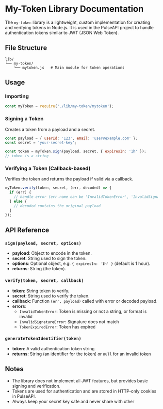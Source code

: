 # My-Token Library Documentation

The `my-token` library is a lightweight, custom implementation for creating and verifying tokens in Node.js. It is used in the PulseAPI project to handle authentication tokens similar to JWT (JSON Web Token).

## File Structure

```
lib/
└── my-token/
    └── mytoken.js   # Main module for token operations
```

## Usage

### Importing

```javascript
const myToken = require('./lib/my-token/mytoken');
```

### Signing a Token

Creates a token from a payload and a secret.

```javascript
const payload = { userId: '123', email: 'user@example.com' };
const secret = 'your-secret-key';

const token = myToken.sign(payload, secret, { expiresIn: '1h' });
// token is a string
```

### Verifying a Token (Callback-based)

Verifies the token and returns the payload if valid via a callback.

```javascript
myToken.verify(token, secret, (err, decoded) => {
  if (err) {
    // handle error (err.name can be 'InvalidTokenError', 'InvalidSignatureError', or 'TokenExpiredError')
  } else {
    // decoded contains the original payload
  }
});
```

## API Reference

### `sign(payload, secret, options)`

- **payload**: Object to encode in the token.
- **secret**: String used to sign the token.
- **options**: Optional object, e.g. `{ expiresIn: '1h' }` (default is 1 hour).
- **returns**: String (the token).

### `verify(token, secret, callback)`

- **token**: String token to verify.
- **secret**: String used to verify the token.
- **callback**: Function `(err, payload)` called with error or decoded payload.
- **errors**:  
  - `InvalidTokenError`: Token is missing or not a string, or format is invalid  
  - `InvalidSignatureError`: Signature does not match  
  - `TokenExpiredError`: Token has expired

### `generateTokenIdentifier(token)`

- **token**: A valid authentication token string
- **returns**: String (an identifier for the token) or `null` for an invalid token

## Notes

- The library does not implement all JWT features, but provides basic signing and verification.
- Tokens are used for authentication and are stored in HTTP-only cookies in PulseAPI.
- Always keep your secret key safe and never share with other